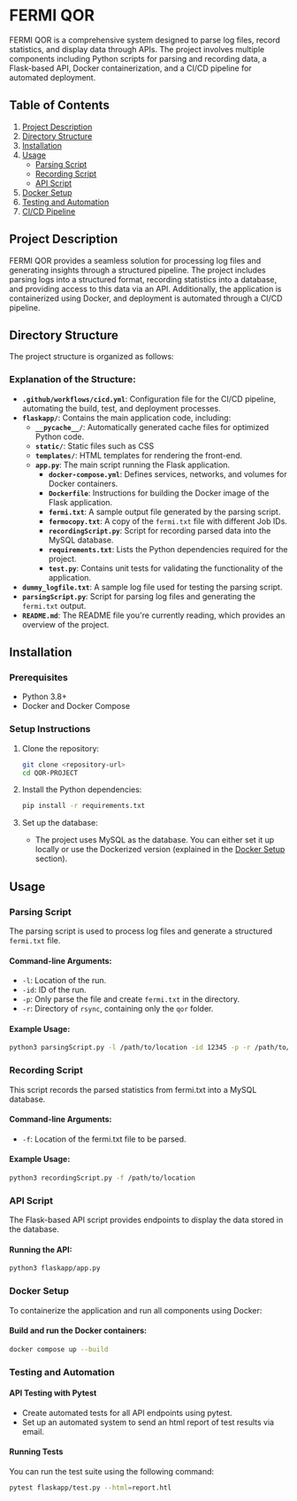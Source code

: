 # FERMI QOR

FERMI QOR is a comprehensive system designed to parse log files, record statistics, and display data through APIs. The project involves multiple components including Python scripts for parsing and recording data, a Flask-based API, Docker containerization, and a CI/CD pipeline for automated deployment.

## Table of Contents
1. [Project Description](#project-description)
2. [Directory Structure](#directory-structure)
3. [Installation](#installation)
4. [Usage](#usage)
   - [Parsing Script](#parsing-script)
   - [Recording Script](#recording-script)
   - [API Script](#api-script)
5. [Docker Setup](#docker-setup)
6. [Testing and Automation](#testing-and-automation)
7. [CI/CD Pipeline](#cicd-pipeline)

## Project Description

FERMI QOR provides a seamless solution for processing log files and generating insights through a structured pipeline. The project includes parsing logs into a structured format, recording statistics into a database, and providing access to this data via an API. Additionally, the application is containerized using Docker, and deployment is automated through a CI/CD pipeline.

## Directory Structure

The project structure is organized as follows:

### Explanation of the Structure:
- **`.github/workflows/cicd.yml`**: Configuration file for the CI/CD pipeline, automating the build, test, and deployment processes.
- **`flaskapp/`**: Contains the main application code, including:
  - **`__pycache__/`**: Automatically generated cache files for optimized Python code.
  - **`static/`**: Static files such as CSS
  - **`templates/`**: HTML templates for rendering the front-end.
  - **`app.py`**: The main script running the Flask application.
    - **`docker-compose.yml`**: Defines services, networks, and volumes for Docker containers.
    - **`Dockerfile`**: Instructions for building the Docker image of the Flask application.
    - **`fermi.txt`**: A sample output file generated by the parsing script.
    - **`fermocopy.txt`**: A copy of the `fermi.txt` file with different Job IDs.
    - **`recordingScript.py`**: Script for recording parsed data into the MySQL database.
    - **`requirements.txt`**: Lists the Python dependencies required for the project.
    - **`test.py`**: Contains unit tests for validating the functionality of the application.
- **`dummy_logfile.txt`**: A sample log file used for testing the parsing script.
- **`parsingScript.py`**: Script for parsing log files and generating the `fermi.txt` output.
- **`README.md`**: The README file you're currently reading, which provides an overview of the project.


## Installation

### Prerequisites

- Python 3.8+
- Docker and Docker Compose

### Setup Instructions

1. Clone the repository:
    ```sh
    git clone <repository-url>
    cd QOR-PROJECT
    ```

2. Install the Python dependencies:
    ```sh
    pip install -r requirements.txt
    ```

3. Set up the database:
    - The project uses MySQL as the database. You can either set it up locally or use the Dockerized version (explained in the [Docker Setup](#docker-setup) section).

## Usage

### Parsing Script

The parsing script is used to process log files and generate a structured `fermi.txt` file.

#### Command-line Arguments:

- `-l`: Location of the run.
- `-id`: ID of the run.
- `-p`: Only parse the file and create `fermi.txt` in the directory.
- `-r`: Directory of `rsync`, containing only the `qor` folder.

#### Example Usage:
```sh
python3 parsingScript.py -l /path/to/location -id 12345 -p -r /path/to/rsync
```

### Recording Script
This script records the parsed statistics from fermi.txt into a MySQL database.

#### Command-line Arguments:

- `-f`: Location of the fermi.txt file to be parsed.
#### Example Usage:
```sh
python3 recordingScript.py -f /path/to/location
```
### API Script

The Flask-based API script provides endpoints to display the data stored in the database.

#### Running the API:
```sh
python3 flaskapp/app.py
```
### Docker Setup

To containerize the application and run all components using Docker:

#### Build and run the Docker containers:
```sh
docker compose up --build
```
### Testing and Automation

#### API Testing with Pytest
- Create automated tests for all API endpoints using pytest.
- Set up an automated system to send an html report of test results via email.

#### Running Tests
You can run the test suite using the following command:
```sh
pytest flaskapp/test.py --html=report.htl
```
